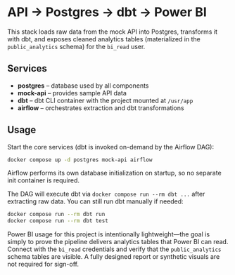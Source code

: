 # API → Postgres → dbt → Power BI

This stack loads raw data from the mock API into Postgres, transforms it with dbt, and exposes cleaned analytics tables (materialized in the `public_analytics` schema) for the `bi_read` user.

## Services

- **postgres** – database used by all components
- **mock-api** – provides sample API data
- **dbt** – dbt CLI container with the project mounted at `/usr/app`
- **airflow** – orchestrates extraction and dbt transformations

## Usage

Start the core services (dbt is invoked on-demand by the Airflow DAG):

```bash
docker compose up -d postgres mock-api airflow
```

Airflow performs its own database initialization on startup, so no separate init container is required.

The DAG will execute dbt via `docker compose run --rm dbt ...` after extracting raw data.
You can still run dbt manually if needed:

```bash
docker compose run --rm dbt run
docker compose run --rm dbt test
```

Power BI usage for this project is intentionally lightweight—the goal is simply to prove the pipeline delivers
analytics tables that Power BI can read. Connect with the `bi_read` credentials and verify that the
`public_analytics` schema tables are visible. A fully designed report or synthetic visuals are not required for
sign-off.

